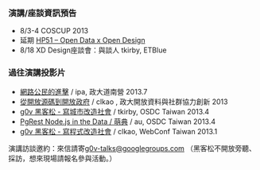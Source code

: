 <br />

### 演講/座談資訊預告

* 8/3-4 COSCUP 2013
* 延期 [HP51 – Open Data x Open Design](http://www.hpx-party.com/hpx-events/hp51)
* 8/18 XD Design座談會：與談人 tkirby, ETBlue


### 過往演講投影片

* [網路公民的進擊](https://speakerdeck.com/ipaaa/g0v-wang-lu-gong-min-de-jin-ji) / ipa, 政大道南營 2013.7
* [從開放源碼到開放政府](https://speakerdeck.com/clkao/cong-kai-fang-yuan-ma-dao-kai-fang-zheng-fu) / clkao , 政大開放資料與社群協力創新 2013
* [g0v 黑客松 - 寫城市改造社會](https://speakerdeck.com/tkirby/g0v-hei-ke-song-xie-cheng-shi-gai-zao-she-hui) / tkirby, OSDC Taiwan 2013.4
* [PgRest Node.js in the Data / 萌典](https://speakerdeck.com/audreyt/pgrest-node-dot-js-in-the-database) / au, OSDC Taiwan 2013.4
* [g0v 黑客松 - 寫程式改造社會](https://speakerdeck.com/clkao/g0v-hei-ke-song-xie-cheng-shi-gai-zao-she-hui) / clkao, WebConf Taiwan 2013.1


演講訪談邀約：來信請寄[g0v-talks@googlegroups.com](mailto:g0v-talks@googlegroups.com) （黑客松不開放旁聽、採訪，想來現場請報名參與活動。）
